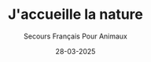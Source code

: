 ---
title: "J'accueille la nature"
slug: "LPO"
date: "28-03-2025"
author: "Secours Français Pour Animaux"
image: "/Affiche_LPO_SFPA.webp"
text1: |
  Qu'est-ce qu'un refuge LPO ?
  Un Refuge LPO est un terrain privé (petit ou grand jardin, cour ou balcon…) ou public (parc, espace vert, sentier…) sur lequel le propriétaire ou gestionnaire s’engage à accueillir, protéger et favoriser la nature. Pour cela, il respecte la Charte des Refuges LPO et s’appuie sur les 15 gestes favorables à la biodiversité.
text2: |
  En créant un Refuge LPO, je suis volontaire pour accueillir, protéger et favoriser la nature chez moi. Pour cela, j’exclus la chasse et la pêche et je m’engage à : 
  - Créer les conditions propices à la vie du sol, de la faune et de la flore sauvages
  - Préserver mon Refuge de toutes les pollutions 
  - Réduire mon impact sur l’environnement CHARTE DES REFUGES LPO 
text3: |
  Un Refuge LPO est un terrain privé (petit ou grand jardin, cour ou balcon…) ou public (parc, espace vert, sentier…) sur lequel le propriétaire ou gestionnaire s’engage à accueillir, protéger et favoriser la nature. Pour cela, il respecte la Charte des Refuges LPO et s’appuie sur les 15 gestes favorables à la biodiversité.
text4: |
  Je m’engage au côté de la LPO et je transmets mes connaissances. Chaque m² inscrit comme Refuge LPO contribue à faire évoluer les regards et les pratiques, et donne plus de poids à la LPO dans ses actions en faveur de la biodiversité. Vous devenez un ambassadeur de la nature autour de vous.
text5: |
  Comment créer mon refuge LPO ?
  1/ Je m’engage à respecter la Charte des Refuges
  2/ Je crée mon compte sur monespace.lpo.fr, j’inscris et décris mon Refuge et je reçois mon coffret d’accueil (35€)
  3/ Je m’appuie sur les 15 gestes Refuges LPO pour aménager et gérer mon jardin afin de préserver la faune et la flore sauvages.
  4/ Chaque année, je renouvelle en ligne mon abonnement et mon engagement au programme (15€).
text6: |
  L’inscription au réseau des Refuges LPO est indépendante de l’adhésion LPO. 
  Allez plus loin avec la LPO, engagez-vous : devenez adhérent, donateur ou bénévole sur lpo.fr
---